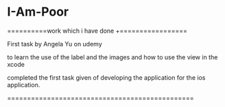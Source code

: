 # I-Am-Poor

==========work which i have done +=================

First task by Angela Yu on udemy 

to learn the use of the label and the images and how to use the view in the xcode 

completed the first task given of developing the application for the ios application.

===============================================




